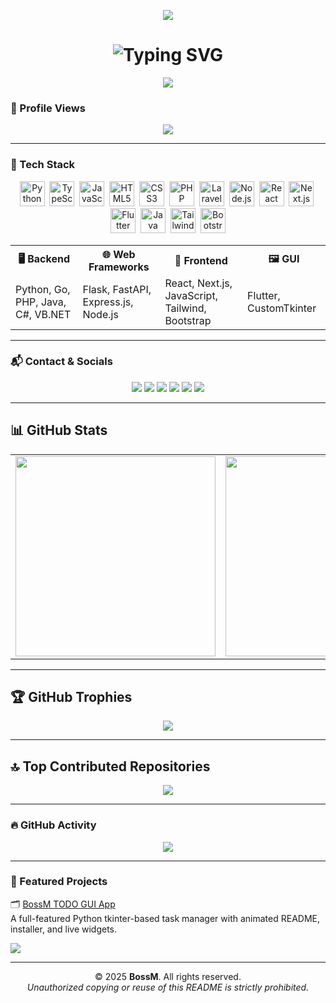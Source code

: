 <!-- GitHub Profile README: Mark31-dev -->

<!-- 🌐 Custom Glitch Header Banner -->
<p align="center">
  <img src="https://capsule-render.vercel.app/api?type=waving&color=0f0f0f&height=150&section=header&text=Welcome%20to%20Franz's%20Zone&fontColor=00FFFF&fontSize=28&animation=twinkling" />
</p>

<!-- ✍️ Typing Effect -->
<h1 align="center">
  <img src="https://readme-typing-svg.demolab.com?font=Fira+Code&size=24&duration=3000&pause=1000&color=00F7FF&center=true&width=900&lines=Hi+there%2C+I'm+Franz+%F0%9F%91%8B;Full-Stack+Developer+%7C+Web%2C+API%2C+Laravel;+%7C+JS%2FTS+%7C+Flutter+%7C+PHP+%7C+ReactJS+%7C+VB.NET+%7C+JAVA" alt="Typing SVG" />
</h1>

<!-- 💖 GitHub Sponsor -->
<p align="center">
  <a href="https://github.com/sponsors/Franzeeee">
    <img src="https://img.shields.io/badge/Sponsor-Franze-E4405F?style=for-the-badge&logo=githubsponsors&logoColor=white" />
  </a>
</p>

### 🧮 Profile Views
<p align="center">
  <img src="https://komarev.com/ghpvc/?username=Franzeeee&label=Profile+Views&color=brightgreen&style=flat"/>
</p>

---

### 🧠 Tech Stack

<div align="center">

<!-- Animated Skill Icons with Tooltip -->
<p align="center">
  <img title="Python" src="https://cdn.jsdelivr.net/gh/devicons/devicon/icons/python/python-original.svg" width="40" height="40"/>&nbsp;
  <img title="TypeScript" src="https://cdn.jsdelivr.net/gh/devicons/devicon/icons/typescript/typescript-original.svg" width="40" height="40"/>&nbsp;
  <img title="JavaScript" src="https://cdn.jsdelivr.net/gh/devicons/devicon/icons/javascript/javascript-original.svg" width="40" height="40"/>&nbsp;
  <img title="HTML5" src="https://cdn.jsdelivr.net/gh/devicons/devicon/icons/html5/html5-original.svg" width="40" height="40"/>&nbsp;
  <img title="CSS3" src="https://cdn.jsdelivr.net/gh/devicons/devicon/icons/css3/css3-original.svg" width="40" height="40"/>&nbsp;
  <img title="PHP" src="https://cdn.jsdelivr.net/gh/devicons/devicon/icons/php/php-original.svg" width="40" height="40"/>&nbsp;
  <img title="Laravel" src="https://cdn.jsdelivr.net/gh/devicons/devicon/icons/laravel/laravel-original.svg" width="40" height="40"/>&nbsp;
  <img title="Node.js" src="https://cdn.jsdelivr.net/gh/devicons/devicon/icons/nodejs/nodejs-original.svg" width="40" height="40"/>&nbsp;
  <img title="React" src="https://cdn.jsdelivr.net/gh/devicons/devicon/icons/react/react-original.svg" width="40" height="40"/>&nbsp;
  <img title="Next.js" src="https://cdn.jsdelivr.net/gh/devicons/devicon/icons/nextjs/nextjs-original.svg" width="40" height="40"/>&nbsp;
  <img title="Flutter" src="https://cdn.jsdelivr.net/gh/devicons/devicon/icons/flutter/flutter-original.svg" width="40" height="40"/>&nbsp;
  <img title="Java" src="https://cdn.jsdelivr.net/gh/devicons/devicon/icons/java/java-original.svg" width="40" height="40"/>&nbsp;
  <img title="TailwindCSS" src="https://www.vectorlogo.zone/logos/tailwindcss/tailwindcss-icon.svg" width="40" height="40"/>&nbsp;
  <img title="Bootstrap" src="https://cdn.jsdelivr.net/gh/devicons/devicon/icons/bootstrap/bootstrap-original.svg" width="40" height="40"/>
</p>

<!-- Tech Table Like Jester -->
<table align="center">
  <tr>
    <th>🖥️ Backend</th>
    <th>🌐 Web Frameworks</th>
    <th>🎨 Frontend</th>
    <th>🖼 GUI</th>
  </tr>
  <tr>
    <td>Python, Go, PHP, Java, C#, VB.NET</td>
    <td>Flask, FastAPI, Express.js, Node.js</td>
    <td>React, Next.js, JavaScript, Tailwind, Bootstrap</td>
    <td>Flutter, CustomTkinter</td>
  </tr>
</table>

</div>

---

### 📬 Contact & Socials

<p align="center">
  <a href="mailto:markherrero.dev@gmail.com"><img src="https://img.shields.io/badge/Gmail-D14836?style=for-the-badge&logo=gmail&logoColor=white"/></a>
  <a href="https://github.com/Mark31-dev"><img src="https://img.shields.io/badge/GitHub-100000?style=for-the-badge&logo=github&logoColor=white"/></a>
  <a href="https://www.youtube.com/@markherrerodev2025"><img src="https://img.shields.io/badge/YouTube-red?style=for-the-badge&logo=youtube&logoColor=white"/></a>
  <a href="https://facebook.com/markherrerodev"><img src="https://img.shields.io/badge/Facebook-1877F2?style=for-the-badge&logo=facebook&logoColor=white"/></a>
  <a href="https://tiktok.com/@bossmdev"><img src="https://img.shields.io/badge/TikTok-black?style=for-the-badge&logo=tiktok&logoColor=white"/></a>
  <a href="https://instagram.com/xxmarkherrero_2025xx"><img src="https://img.shields.io/badge/Instagram-E4405F?style=for-the-badge&logo=instagram&logoColor=white"/></a>
</p>

---

## 📊 GitHub Stats

<div align="center"> <table> <tr> <td> <img src="https://github-readme-stats.vercel.app/api?username=Mark31-dev&theme=dark&hide_border=false&include_all_commits=true&count_private=true&title_color=00ffff&text_color=ffffff" width="320px" /> </td> <td> <img src="https://streak-stats.demolab.com?user=Mark31-dev&theme=dark&hide_border=false&ring=00ffff&currStreakLabel=00ffff" width="320px" /> </td> <td> <img src="https://github-readme-stats.vercel.app/api/top-langs/?username=Mark31-dev&layout=compact&theme=dark&hide_border=false&langs_count=6&title_color=00ffff&text_color=ffffff" width="320px" /> </td> </tr> </table> </div>

---

## 🏆 GitHub Trophies

<p align="center">
  <img src="https://github-profile-trophy.vercel.app/?username=Mark31-dev&theme=radical&no-frame=false&no-bg=false&margin-w=4" />
</p>

---

## 🔝 Top Contributed Repositories

<p align="center">
  <img src="https://github-contributor-stats.vercel.app/api?username=Mark31-dev&limit=5&theme=dark&combine_all_yearly_contributions=true" />
</p>

---

### 🔥 GitHub Activity

<p align="center">
  <img src="https://github-readme-activity-graph.vercel.app/graph?username=Mark31-dev&theme=github-dark&hide_border=true"/>
</p>

---

### 🚀 Featured Projects

🗂️ [BossM TODO GUI App](https://github.com/Mark31-dev/BossMDev-todo-gui)  
A full-featured Python tkinter-based task manager with animated README, installer, and live widgets.

[![](https://img.shields.io/github/stars/Mark31-dev/BossMDev-todo-gui?style=social)](https://github.com/Mark31-dev/BossMDev-todo-gui/stargazers)

---

<p align="center">
  © 2025 <strong>BossM</strong>. All rights reserved. <br>
  <em>Unauthorized copying or reuse of this README is strictly prohibited.</em>
</p>
